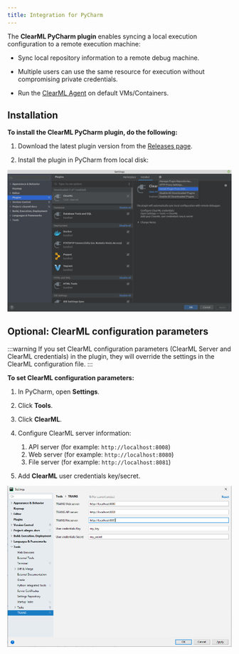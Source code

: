 ```yaml
---
title: Integration for PyCharm
---
```


The **ClearML PyCharm plugin** enables syncing a local execution configuration to a remote execution machine:

* Sync local repository information to a remote debug machine.

* Multiple users can use the same resource for execution without compromising private credentials.

* Run the [ClearML Agent](../../fundamentals/agents_and_queues.md) on default VMs/Containers.

## Installation

**To install the ClearML PyCharm plugin, do the following:**

1. Download the latest plugin version from the [Releases page](https://github.com/allegroai/trains-pycharm-plugin/releases). 

1. Install the plugin in PyCharm from local disk:

![image](../../img/examples_ide_pycharm.png)

## Optional: ClearML configuration parameters

:::warning
If you set ClearML configuration parameters (ClearML Server and ClearML credentials) in the plugin, they will override 
the settings in the ClearML configuration file.
:::

**To set ClearML configuration parameters:**

1. In PyCharm, open **Settings**.

1. Click **Tools**.

1. Click **ClearML**.

1. Configure ClearML server information:
    1. API server (for example: ``http://localhost:8008``)
    1. Web server (for example: ``http://localhost:8080``)
    1. File server  (for example: ``http://localhost:8081``)
    
1. Add **ClearML** user credentials key/secret.

![image](../../img/clearml_pycharm_plugin/pycharm_config_params.png)
